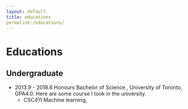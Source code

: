 ```yaml
---
layout: default
title: educations
permalink:/educations/
---
```

# Educations
## Undergraduate
- 2013.9 - 2018.6 Honours Bachelor of Science , University of Toronto, GPA4.0. Here are some course I took in the university.
	- CSC411 Machine learning,